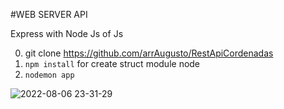 #WEB SERVER API

Express with Node Js of Js

0. git clone https://github.com/arrAugusto/RestApiCordenadas
1. `npm install` for create struct module node
2. `nodemon app`


![2022-08-06 23-31-29](https://user-images.githubusercontent.com/45155349/183277019-dd331208-8e0c-45e7-ad54-85035ade2197.gif)
